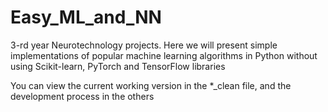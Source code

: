 # Easy_ML_and_NN
3-rd year Neurotechnology projects. Here we will present simple implementations of popular machine learning algorithms in Python without using Scikit-learn, PyTorch and TensorFlow libraries


You can view the current working version in the *_clean file, and the development process in the others